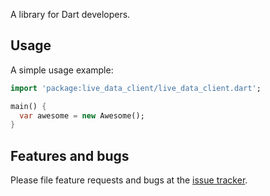 A library for Dart developers.

## Usage

A simple usage example:

```dart
import 'package:live_data_client/live_data_client.dart';

main() {
  var awesome = new Awesome();
}
```

## Features and bugs

Please file feature requests and bugs at the [issue tracker][tracker].

[tracker]: http://example.com/issues/replaceme
